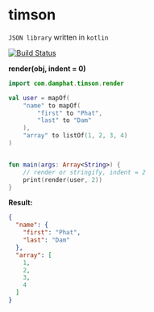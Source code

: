 timson
=======================
`JSON library` written in `kotlin`

[![Build Status](https://travis-ci.org/damphat/timson.svg?branch=master)](https://travis-ci.org/damphat/timson)

**render(obj, indent = 0)**
```kotlin
import com.damphat.timson.render

val user = mapOf(
    "name" to mapOf(
        "first" to "Phat",
        "last" to "Dam"
    ),
    "array" to listOf(1, 2, 3, 4)
)


fun main(args: Array<String>) {
    // render or stringify, indent = 2
    print(render(user, 2))
}
```

**Result:**
```json
{
  "name": {
    "first": "Phat",
    "last": "Dam"
  },
  "array": [
    1,
    2,
    3,
    4
  ]
}
```
